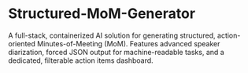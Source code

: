 # Structured-MoM-Generator
A full-stack, containerized AI solution for generating structured, action-oriented Minutes-of-Meeting (MoM). Features advanced speaker diarization, forced JSON output for machine-readable tasks, and a dedicated, filterable action items dashboard.
